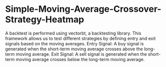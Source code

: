 # Simple-Moving-Average-Crossover-Strategy-Heatmap

A backtest is performed using vectorbt, a backtesting library. This framework allows us to test different strategies by defining entry and exit signals based on the moving averages.
Entry Signal: A buy signal is generated when the short-term moving average crosses above the long-term moving average.
Exit Signal: A sell signal is generated when the short-term moving average crosses below the long-term moving average.
